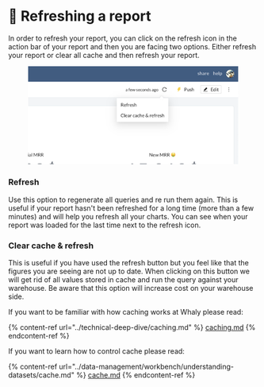 # 🔁 Refreshing a report

In order to refresh your report, you can click on the refresh icon in the action bar of your report and then you are facing two options. Either refresh your report or clear all cache and then refresh your report.

<figure><img src="../.gitbook/assets/image (6) (1).png" alt=""><figcaption></figcaption></figure>

### Refresh

Use this option to regenerate all queries and re run them again. This is useful if your report hasn't been refreshed for a long time (more than a few minutes) and will help you refresh all your charts. You can see when your report was loaded for the last time next to the refresh icon.

### Clear cache & refresh

This is useful if you have used the refresh button but you feel like that the figures you are seeing are not up to date. When clicking on this button we will get rid of all values stored in cache and run the query against your warehouse. Be aware that this option will increase cost on your warehouse side.



If you want to be familiar with how caching works at Whaly please read:

{% content-ref url="../technical-deep-dive/caching.md" %}
[caching.md](../technical-deep-dive/caching.md)
{% endcontent-ref %}

If you want to learn how to control cache please read:

{% content-ref url="../data-management/workbench/understanding-datasets/cache.md" %}
[cache.md](../data-management/workbench/understanding-datasets/cache.md)
{% endcontent-ref %}
